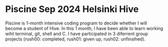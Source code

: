 # Piscine Sep 2024 Helsinki Hive
Piscine is 1-month intensive coding program to decide whether I will become a student of Hive. 
In this 1 month, I have been able to learn working wiht terminal, git, shell and C.
I have participated in 3 diferrent group projects (rush00: completed, rush01: given up, rush02: unfinsihed).
